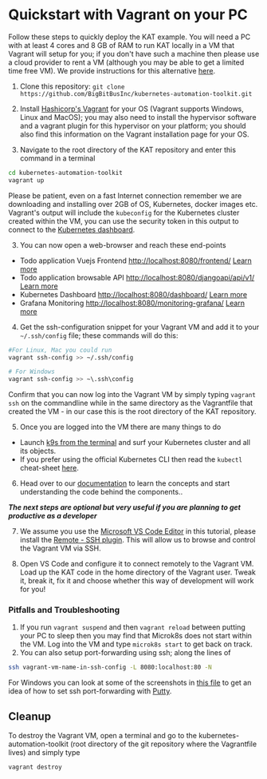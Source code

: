# Quickstart with Vagrant on your PC

Follow these steps to quickly deploy the KAT example. You will need a PC with at least 4 cores and 8 GB of RAM  to run KAT locally in a VM that Vagrant will setup for you; if you don't have such a machine then please  use a cloud provider to rent a VM (although you may be able to get a limited time free VM). We provide instructions for this alternative [here](./cloudvm.md).

1. Clone this repository: `git clone https://github.com/BigBitBusInc/kubernetes-automation-toolkit.git`

2. Install [Hashicorp's Vagrant](https://www.vagrantup.com/downloads) for your OS (Vagrant supports Windows, Linux and MacOS); you may also need to install the hypervisor software and a vagrant plugin for this hypervisor on your platform; you should also find this information on the Vagrant installation page for your OS. 

3. Navigate to the root directory of the KAT repository and enter this command in a terminal
```bash
cd kubernetes-automation-toolkit
vagrant up
```

Please be patient, even on a fast Internet connection remember we are downloading and installing over 2GB of OS, Kubernetes, docker images etc. Vagrant's output will include the `kubeconfig` for the Kubernetes cluster created within the VM, you can use the security token in this output to connect to the [Kubernetes dashboard](../k8s-common-code/k8sdashboard/).

3.   You can now open a web-browser and reach these end-points
  - Todo application Vuejs Frontend [http://localhost:8080/frontend/](http://localhost:8080/frontend/) [Learn more](../code/app-code/frontend/todo-vuejs/)
  - Todo application browsable API [http://localhost:8080/djangoapi/api/v1/](http://localhost:8080/djangoapi/api/v1) [Learn more](../code/app-code/api/todo-python-django/)
  - Kubernetes Dashboard [http://localhost:8080/dashboard/](http://localhost:8080/dashboard/) [Learn more](../code/k8s-common-code/k8sdashboard/)
  - Grafana Monitoring [http://localhost:8080/monitoring-grafana/](http://localhost:8080/monitoring-grafana/) [Learn more](../code/k8s-common-code/monitoring/)


4. Get the ssh-configuration snippet for your Vagrant VM and add it to your `~/.ssh/config` file; these commands will do this:
```bash
#For Linux, Mac you could run
vagrant ssh-config >> ~/.ssh/config

# For Windows
vagrant ssh-config >> ~\.ssh\config
```
Confirm that you can now log into the Vagrant VM by simply typing `vagrant ssh` on the commandline while in the same directory as the Vagrantfile that created the VM - in our case this is the root directory of the KAT repository.

5. Once you are logged into the VM there are many things to do
  - Launch [k9s from the terminal](https://k9scli.io/) and surf your Kubernetes cluster and all its objects.
  - If you prefer using the official Kubernetes CLI  then  read the `kubectl` cheat-sheet [here](https://kubernetes.io/docs/reference/kubectl/cheatsheet/).

6. Head over to our [documentation](./README.md) to learn the concepts and start understanding the code behind the components..


***The next steps are optional but very useful if you are planning to get productive as a developer***

7.  We assume you use the [Microsoft VS Code Editor](https://code.visualstudio.com/Download) in this tutorial, please install the [Remote - SSH plugin](https://code.visualstudio.com/docs/remote/ssh). This will allow us to browse and control the Vagrant VM via SSH.

8. Open VS Code and configure it to connect remotely to the Vagrant VM. Load up the KAT code in the home directory of the Vagrant user. Tweak it, break it, fix it and choose whether this way of development will work for you!

### Pitfalls and Troubleshooting
  1. If you run `vagrant suspend` and then `vagrant reload` between putting your PC to sleep then you may find that Microk8s does not start within the VM. Log into the VM and type `microk8s start` to get back on track.
  2. You can also setup port-forwarding using ssh; along the lines of 
   ```bash
   ssh vagrant-vm-name-in-ssh-config -L 8080:localhost:80 -N
   ```
   For Windows you can look at some of the screenshots in [this file](windows-setup.md) to get an idea of how to set ssh port-forwarding  with [Putty](https://www.putty.org/).

## Cleanup

To destroy the Vagrant VM, open a terminal and go to the kubernetes-automation-toolkit (root directory of the git repository where the Vagrantfile lives) and simply type

```
vagrant destroy
```
